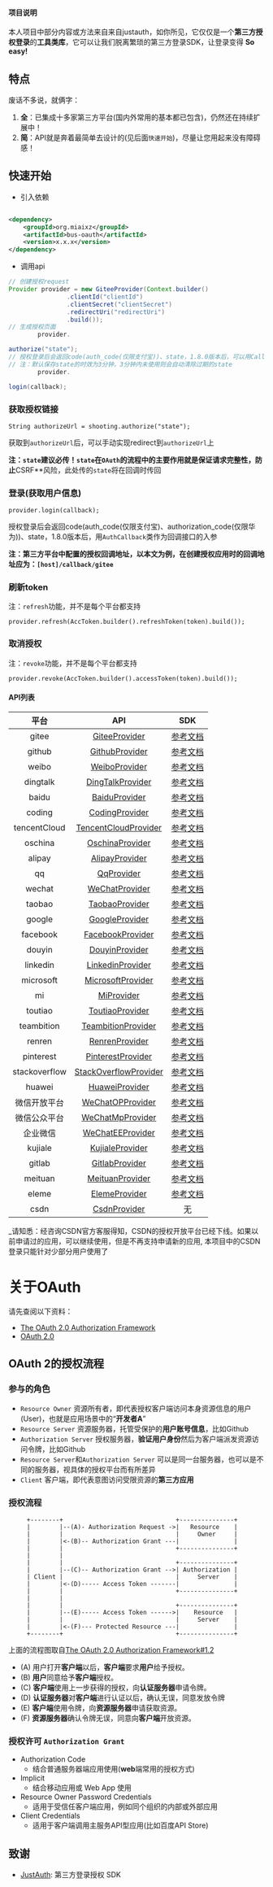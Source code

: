 #### 项目说明

本人项目中部分内容或方法来自来自justauth，如你所见，它仅仅是一个**第三方授权登录**的**工具类库**，它可以让我们脱离繁琐的第三方登录SDK，让登录变得
**So easy!**

## 特点

废话不多说，就俩字：

1. **全**：已集成十多家第三方平台(国内外常用的基本都已包含)，仍然还在持续扩展中！
2. **简**：API就是奔着最简单去设计的(见后面`快速开始`)，尽量让您用起来没有障碍感！

## 快速开始

- 引入依赖

```xml

<dependency>
    <groupId>org.miaixz</groupId>
    <artifactId>bus-oauth</artifactId>
    <version>x.x.x</version>
</dependency>
```

- 调用api

```java
// 创建授权request
Provider provider = new GiteeProvider(Context.builder()
                .clientId("clientId")
                .clientSecret("clientSecret")
                .redirectUri("redirectUri")
                .build());
// 生成授权页面
        provider.

authorize("state");
// 授权登录后会返回code(auth_code(仅限支付宝))、state，1.8.0版本后，可以用Callback类作为回调接口的参数
// 注：默认保存state的时效为3分钟，3分钟内未使用则会自动清除过期的state
        provider.

login(callback);
```

### 获取授权链接

```
String authorizeUrl = shooting.authorize("state");
```

获取到`authorizeUrl`后，可以手动实现redirect到`authorizeUrl`上

**注：`state`建议必传！`state`在`OAuth`的流程中的主要作用就是保证请求完整性，防止**CSRF**风险，此处传的`state`将在回调时传回

### 登录(获取用户信息)

```
provider.login(callback);
```

授权登录后会返回code(auth_code(仅限支付宝)、authorization_code(仅限华为))、state，1.8.0版本后，用`AuthCallback`类作为回调接口的入参

**注：第三方平台中配置的授权回调地址，以本文为例，在创建授权应用时的回调地址应为：`[host]/callback/gitee`**

### 刷新token

注：`refresh`功能，并不是每个平台都支持

```
provider.refresh(AccToken.builder().refreshToken(token).build());
```

### 取消授权

注：`revoke`功能，并不是每个平台都支持

```
provider.revoke(AccToken.builder().accessToken(token).build());
```

#### API列表

|      平台       |                                                                         API                                                                         |                                                                                 SDK                                                                                 |
|:-------------:|:---------------------------------------------------------------------------------------------------------------------------------------------------:|:-------------------------------------------------------------------------------------------------------------------------------------------------------------------:|
|     gitee     |         [GiteeProvider](https://github.com/839128/bus/tree/master/bus-oauth/src/main/java/org/miaixz/bus/oauth/provider/GiteeProvider.java)         |                                            <a href="https://gitee.com/api/v5/oauth_doc#list_1" target="_blank">参考文档</a>                                             |
|    github     |        [GithubProvider](https://github.com/839128/bus/tree/master/bus-oauth/src/main/java/org/miaixz/bus/oauth/provider/GithubProvider.java)        |                          <a href="https://developer.github.com/apps/building-oauth-apps/authorizing-oauth-apps/" target="_blank">参考文档</a>                           |
|     weibo     |         [WeiboProvider](https://github.com/839128/bus/tree/master/bus-oauth/src/main/java/org/miaixz/bus/oauth/provider/WeiboProvider.java)         |                        <a href="https://open.weibo.com/wiki/%E6%8E%88%E6%9D%83%E6%9C%BA%E5%88%B6%E8%AF%B4%E6%98%8E" target="_blank">参考文档</a>                        |
|   dingtalk    |      [DingTalkProvider](https://github.com/839128/bus/tree/master/bus-oauth/src/main/java/org/miaixz/bus/oauth/provider/DingTalkProvider.java)      |                                     <a href="https://open-doc.dingtalk.com/microapp/serverapi2/kymkv6" target="_blank">参考文档</a>                                     |
|     baidu     |         [BaiduProvider](https://github.com/839128/bus/tree/master/bus-oauth/src/main/java/org/miaixz/bus/oauth/provider/BaiduProvider.java)         |                                    <a href="http://developer.baidu.com/wiki/index.php?title=docs/oauth" target="_blank">参考文档</a>                                    |
|    coding     |        [CodingProvider](https://github.com/839128/bus/tree/master/bus-oauth/src/main/java/org/miaixz/bus/oauth/provider/CodingProvider.java)        |                                                 <a href="https://open.coding.net/open-api" target="_blank">参考文档</a>                                                 |
| tencentCloud  |  [TencentCloudProvider](https://github.com/839128/bus/tree/master/bus-oauth/src/main/java/org/miaixz/bus/oauth/provider/TencentCloudProvider.java)  |                                     <a href="https://dev.tencent.com/help/doc/faq/b4e5b7aee786/oauth" target="_blank">参考文档</a>                                      |
|    oschina    |       [OschinaProvider](https://github.com/839128/bus/tree/master/bus-oauth/src/main/java/org/miaixz/bus/oauth/provider/OschinaProvider.java)       |                                      <a href="https://www.oschina.net/openapi/docs/oauth2_authorize" target="_blank">参考文档</a>                                       |
|    alipay     |        [AlipayProvider](https://github.com/839128/bus/tree/master/bus-oauth/src/main/java/org/miaixz/bus/oauth/provider/AlipayProvider.java)        |      <a href="https://alipay.open.taobao.com/docs/doc.htm?spm=a219a.7629140.0.0.336d4b70GUKXOl&treeId=193&articleId=105809&docType=1" target="_blank">参考文档</a>      |
|      qq       |            [QqProvider](https://github.com/839128/bus/tree/master/bus-oauth/src/main/java/org/miaixz/bus/oauth/provider/QqProvider.java)            |                  <a href="https://wiki.connect.qq.com/%E4%BD%BF%E7%94%A8authorization_code%E8%8E%B7%E5%8F%96access_token" target="_blank">参考文档</a>                  |
|    wechat     |        [WeChatProvider](https://github.com/839128/bus/tree/master/bus-oauth/src/main/java/org/miaixz/bus/oauth/provider/WeChatProvider.java)        | <a href="https://open.weixin.qq.com/cgi-bin/showdocument?action=dir_list&t=resource/res_list&verify=1&id=open1419316505&token=&lang=zh_CN" target="_blank">参考文档</a> |
|    taobao     |        [TaobaoProvider](https://github.com/839128/bus/tree/master/bus-oauth/src/main/java/org/miaixz/bus/oauth/provider/TaobaoProvider.java)        |            <a href="https://open.taobao.com/doc.htm?spm=a219a.7386797.0.0.4e00669acnkQy6&source=search&docId=105590&docType=1" target="_blank">参考文档</a>             |
|    google     |        [GoogleProvider](https://github.com/839128/bus/tree/master/bus-oauth/src/main/java/org/miaixz/bus/oauth/provider/GoogleProvider.java)        |                                  <a href="https://developers.google.com/identity/protocols/OpenIDConnect" target="_blank">参考文档</a>                                  |
|   facebook    |      [FacebookProvider](https://github.com/839128/bus/tree/master/bus-oauth/src/main/java/org/miaixz/bus/oauth/provider/FacebookProvider.java)      |                         <a href="https://developers.facebook.com/docs/facebook-login/manually-build-a-login-flow" target="_blank">参考文档</a>                          |
|    douyin     |        [DouyinProvider](https://github.com/839128/bus/tree/master/bus-oauth/src/main/java/org/miaixz/bus/oauth/provider/DouyinProvider.java)        |                                           <a href="https://www.douyin.com/platform/doc/m-2-1-1" target="_blank">参考文档</a>                                            |
|   linkedin    |      [LinkedinProvider](https://github.com/839128/bus/tree/master/bus-oauth/src/main/java/org/miaixz/bus/oauth/provider/LinkedinProvider.java)      |         <a href="https://docs.microsoft.com/zh-cn/linkedin/shared/authentication/authorization-code-flow?context=linkedin/context" target="_blank">参考文档</a>         |
|   microsoft   |     [MicrosoftProvider](https://github.com/839128/bus/tree/master/bus-oauth/src/main/java/org/miaixz/bus/oauth/provider/MicrosoftProvider.java)     |                                             <a href="https://docs.microsoft.com/zh-cn/graph/" target="_blank">参考文档</a>                                              |
|      mi       |            [MiProvider](https://github.com/839128/bus/tree/master/bus-oauth/src/main/java/org/miaixz/bus/oauth/provider/MiProvider.java)            |                                          <a href="https://dev.mi.com/console/doc/detail?pId=711" target="_blank">参考文档</a>                                           |
|    toutiao    |       [ToutiaoProvider](https://github.com/839128/bus/tree/master/bus-oauth/src/main/java/org/miaixz/bus/oauth/provider/ToutiaoProvider.java)       |                                         <a href="https://open.mp.toutiao.com/#/resource?_k=y7mfgk" target="_blank">参考文档</a>                                         |
|  teambition   |    [TeambitionProvider](https://github.com/839128/bus/tree/master/bus-oauth/src/main/java/org/miaixz/bus/oauth/provider/TeambitionProvider.java)    |                                                   <a href="https://docs.teambition.com/" target="_blank">参考文档</a>                                                   |
|    renren     |        [RenrenProvider](https://github.com/839128/bus/tree/master/bus-oauth/src/main/java/org/miaixz/bus/oauth/provider/RenrenProvider.java)        |                                               <a href="http://open.renren.com/wiki/OAuth2.0" target="_blank">参考文档</a>                                               |
|   pinterest   |     [PinterestProvider](https://github.com/839128/bus/tree/master/bus-oauth/src/main/java/org/miaixz/bus/oauth/provider/PinterestProvider.java)     |                                        <a href="https://developers.pinterest.com/docs/api/overview" target="_blank">参考文档</a>                                        |
| stackoverflow | [StackOverflowProvider](https://github.com/839128/bus/tree/master/bus-oauth/src/main/java/org/miaixz/bus/oauth/provider/StackOverflowProvider.java) |                                        <a href="https://api.stackexchange.com/docs/authentication" target="_blank">参考文档</a>                                         |
|    huawei     |        [HuaweiProvider](https://github.com/839128/bus/tree/master/bus-oauth/src/main/java/org/miaixz/bus/oauth/provider/HuaweiProvider.java)        |                                  <a href="https://developer.huawei.com/consumer/cn/devservice/doc/30101" target="_blank">参考文档</a>                                   |
|    微信开放平台     |      [WeChatOPProvider](https://github.com/839128/bus/tree/master/bus-oauth/src/main/java/org/miaixz/bus/oauth/provider/WeChatOPProvider.java)      | <a href="https://open.weixin.qq.com/cgi-bin/showdocument?action=dir_list&t=resource/res_list&verify=1&id=open1419316505&token=&lang=zh_CN" target="_blank">参考文档</a> |
|    微信公众平台     |      [WeChatMpProvider](https://github.com/839128/bus/tree/master/bus-oauth/src/main/java/org/miaixz/bus/oauth/provider/WeChatMpProvider.java)      |                  <a href="https://developers.weixin.qq.com/doc/offiaccount/OA_Web_Apps/Wechat_webpage_authorization.html" target="_blank">参考文档</a>                  |
|     企业微信      |      [WeChatEEProvider](https://github.com/839128/bus/tree/master/bus-oauth/src/main/java/org/miaixz/bus/oauth/provider/WeChatEEProvider.java)      |                                    <a href="https://open.work.weixin.qq.com/api/doc#90000/90135/90664" target="_blank">参考文档</a>                                     |
|    kujiale    |       [KujialeProvider](https://github.com/839128/bus/tree/master/bus-oauth/src/main/java/org/miaixz/bus/oauth/provider/KujialeProvider.java)       |                                       <a href="https://open.kujiale.com/open/apps/2/docs?doc_id=95" target="_blank">参考文档</a>                                        |
|    gitlab     |        [GitlabProvider](https://github.com/839128/bus/tree/master/bus-oauth/src/main/java/org/miaixz/bus/oauth/provider/GitlabProvider.java)        |                                            <a href="https://docs.gitlab.com/ee/api/oauth2.html" target="_blank">参考文档</a>                                            |
|    meituan    |       [MeituanProvider](https://github.com/839128/bus/tree/master/bus-oauth/src/main/java/org/miaixz/bus/oauth/provider/MeituanProvider.java)       |                                        <a href="http://open.waimai.meituan.com/openapi_docs/oauth/" target="_blank">参考文档</a>                                        |
|     eleme     |         [ElemeProvider](https://github.com/839128/bus/tree/master/bus-oauth/src/main/java/org/miaixz/bus/oauth/provider/ElemeProvider.java)         |                                        <a href="https://open.shop.ele.me/openapi/documents/khd001" target="_blank">参考文档</a>                                         |
|     csdn      |          [CsdnProvider](https://github.com/839128/bus/tree/master/bus-oauth/src/main/java/org/miaixz/bus/oauth/provider/CsdnProvider.java)          |                                                                                  无                                                                                  |

_请知悉：经咨询CSDN官方客服得知，CSDN的授权开放平台已经下线。如果以前申请过的应用，可以继续使用，但是不再支持申请新的应用,
本项目中的CSDN登录只能针对少部分用户使用了

# 关于OAuth

请先查阅以下资料：

- [The OAuth 2.0 Authorization Framework](https://tools.ietf.org/html/rfc6749)
- [OAuth 2.0](https://oauth.net/2/)

## OAuth 2的授权流程

### 参与的角色

- `Resource Owner` 资源所有者，即代表授权客户端访问本身资源信息的用户(User)，也就是应用场景中的“**开发者A**”
- `Resource Server` 资源服务器，托管受保护的**用户账号信息**，比如Github
- `Authorization Server` 授权服务器，**验证用户身份**然后为客户端派发资源访问令牌，比如Github
- `Resource Server`和`Authorization Server` 可以是同一台服务器，也可以是不同的服务器，视具体的授权平台而有所差异
- `Client` 客户端，即代表意图访问受限资源的**第三方应用**

### 授权流程

```
     +--------+                               +---------------+
     |        |--(A)- Authorization Request ->|   Resource    |
     |        |                               |     Owner     |
     |        |<-(B)-- Authorization Grant ---|               |
     |        |                               +---------------+
     |        |
     |        |                               +---------------+
     |        |--(C)-- Authorization Grant -->| Authorization |
     | Client |                               |     Server    |
     |        |<-(D)----- Access Token -------|               |
     |        |                               +---------------+
     |        |
     |        |                               +---------------+
     |        |--(E)----- Access Token ------>|    Resource   |
     |        |                               |     Server    |
     |        |<-(F)--- Protected Resource ---|               |
     +--------+                               +---------------+
```

上面的流程图取自[The OAuth 2.0 Authorization Framework#1.2](https://tools.ietf.org/html/rfc6749#section-1.2)

- (A)  用户打开**客户端**以后，**客户端**要求**用户**给予授权。
- (B)  **用户**同意给予**客户端**授权。
- (C)  **客户端**使用上一步获得的授权，向**认证服务器**申请令牌。
- (D)  **认证服务器**对**客户端**进行认证以后，确认无误，同意发放令牌
- (E)  **客户端**使用令牌，向**资源服务器**申请获取资源。
- (F)  **资源服务器**确认令牌无误，同意向**客户端**开放资源。

### 授权许可 `Authorization Grant`

- Authorization Code
    - 结合普通服务器端应用使用(**web**端常用的授权方式)
- Implicit
    - 结合移动应用或 Web App 使用
- Resource Owner Password Credentials
    - 适用于受信任客户端应用，例如同个组织的内部或外部应用
- Client Credentials
    - 适用于客户端调用主服务API型应用(比如百度API Store)

## 致谢

- [JustAuth](https://github.com/justauth/JustAuth): 第三方登录授权 SDK
